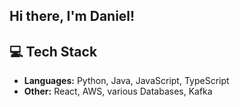 ## Hi there, I'm Daniel! 

## 💻 Tech Stack
- **Languages:** Python, Java, JavaScript, TypeScript
- **Other:** React, AWS, various Databases, Kafka
